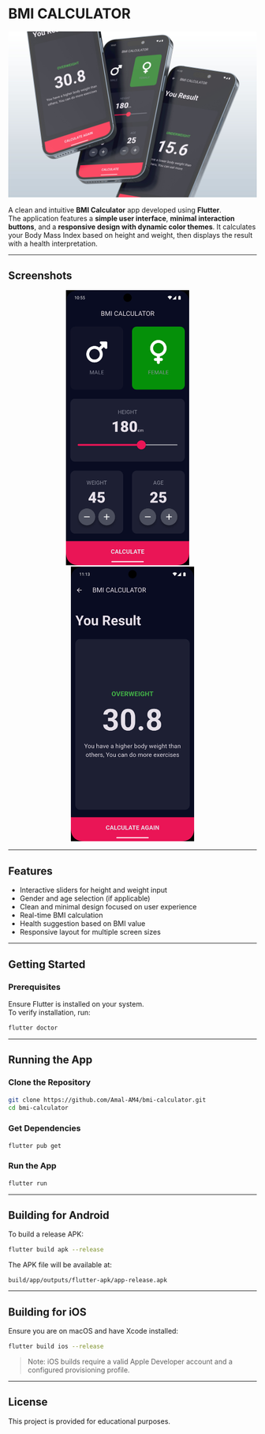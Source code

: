 # BMI CALCULATOR

![BMI Calculator Demo Banner](./screenshots/output.jpg)

A clean and intuitive **BMI Calculator** app developed using **Flutter**.  
The application features a **simple user interface**, **minimal interaction buttons**, and a **responsive design with dynamic color themes**. It calculates your Body Mass Index based on height and weight, then displays the result with a health interpretation.

---

## Screenshots

<div align="center">
  <img src="screenshots/1.png" width="250" alt="Main Input Screen" style="margin-right: 20px;"/> 
  <img src="screenshots/2.png" width="250" alt="Result Screen"/>
</div>

---

## Features

- Interactive sliders for height and weight input
- Gender and age selection (if applicable)
- Clean and minimal design focused on user experience
- Real-time BMI calculation
- Health suggestion based on BMI value
- Responsive layout for multiple screen sizes

---

## Getting Started

### Prerequisites

Ensure Flutter is installed on your system.  
To verify installation, run:

```bash
flutter doctor
```

---

## Running the App

### Clone the Repository

```bash
git clone https://github.com/Amal-AM4/bmi-calculator.git
cd bmi-calculator
```

### Get Dependencies

```bash
flutter pub get
```

### Run the App

```bash
flutter run
```

---

## Building for Android

To build a release APK:

```bash
flutter build apk --release
```

The APK file will be available at:

```
build/app/outputs/flutter-apk/app-release.apk
```

---

## Building for iOS

Ensure you are on macOS and have Xcode installed:

```bash
flutter build ios --release
```

> Note: iOS builds require a valid Apple Developer account and a configured provisioning profile.

---

## License

This project is provided for educational purposes.  

